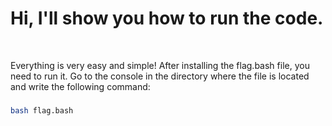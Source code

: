 # Hi, I'll show you how to run the code.
<br>

Everything is very easy and simple! After installing the flag.bash file, you need to run it. Go to the console in the directory where the file is located and write the following command:

###    


```bash
bash flag.bash
```
